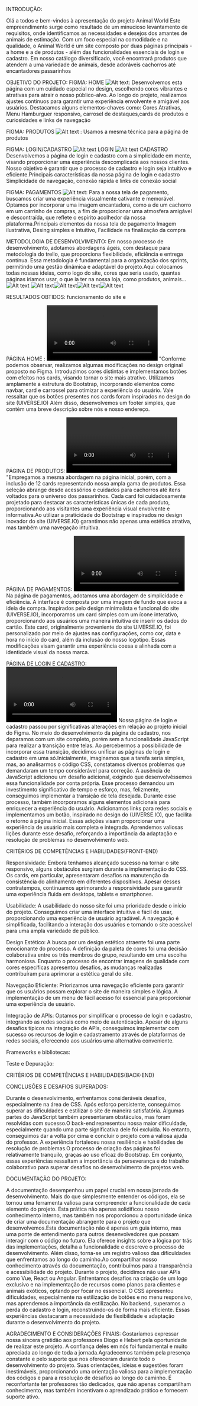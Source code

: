 INTRODUÇÃO:

Olá a todos e bem-vindos à apresentação do projeto Animal World Este empreendimento surge como resultado de um minucioso levantamento de requisitos, onde identificamos as necessidades e desejos dos amantes de animais de estimação. Com um foco especial na comodidade e na qualidade, o Animal World é um site composto por duas páginas principais - a home e a de produtos - além das funcionalidades essenciais de login e cadastro.
Em nosso catálogo diversificado, você encontrará produtos que atendem a uma variedade de animais, desde adoráveis cachorros até encantadores passarinhos


OBJETIVO DO PROJETO:
FIGMA: HOME
![Alt text](/READMEIMAGENS/image-2.png): Desenvolvemos esta página com um cuidado especial no design, escolhendo cores vibrantes e atrativas para atrair o nosso público-alvo. Ao longo do projeto, realizamos ajustes contínuos para garantir uma experiência envolvente e amigável aos usuários.
Destacamos alguns elementos-chaves como: Cores Atrativas, Menu Hamburguer responsivo, carrosel de destaques,cards de produtos e curiosidades e links de navegação

FIGMA: PRODUTOS
![Alt text](/READMEIMAGENS/image-3.png) : Usamos a mesma técnica para a página de produtos

FIGMA: LOGIN/CADASTRO
![Alt text](/READMEIMAGENS/image-4.png) LOGIN
![Alt text](/READMEIMAGENS/image-5.png) CADASTRO
 Desenvolvemos a página de login e cadastro com a simplicidade em mente, visando proporcionar uma experiência descomplicada aos nossos clientes. Nosso objetivo é garantir que o processo de cadastro e login seja intuitivo e eficiente.Principais características da nossa página de login e cadastro
 Simplicidade de navegação, conexão rápida e links de conexão social

FIGMA: PAGAMENTOS
![Alt text](/READMEIMAGENS/image-6.png): Para a nossa tela de pagamento, buscamos criar uma experiência visualmente cativante e memorável. Optamos por incorporar uma imagem encantadora, como a de um cachorro em um carrinho de compras, a fim de proporcionar uma atmosfera amigável e descontraída, que reflete o espírito acolhedor da nossa plataforma.Principais elementos da nossa tela de pagamento
Imagem ilustrativa, Desing simples e Intuitivo, Facilidade na finalização da compra


METODOLOGIA DE DESENVOLVIMENTO:  Em nosso processo de desenvolvimento, adotamos abordagens ágeis, com destaque para metodologia do trello, que proporciona flexibilidade, eficiência e entrega contínua. Essa metodologia é fundamental para a organização dos sprints, permitindo uma gestão dinâmica e adaptável do projeto.Aqui colocamos todas nossas ideias, como logo do site, cores que seria usado, quantas páginas iriamos usar, o que ia ter na nossa loja, como produtos, animais...![Alt text](/READMEIMAGENS/image.png) ![Alt text](/READMEIMAGENS/image-1.png)![Alt text](/READMEIMAGENS/image-7.png)![Alt text](/READMEIMAGENS/image-8.png)![Alt text](/READMEIMAGENS/image-9.png)


RESULTADOS OBTIDOS: 
funcionamento do site e 

PÁGINA HOME :
<video src="giphy.mp4" controls title="Title"></video>
"Conforme podemos observar, realizamos algumas modificações no design original proposto no Figma. Introduzimos cores distintas e implementamos botões com efeitos nos cards, visando tornar o site mais atrativo. Utilizamos amplamente a estrutura do Bootstrap, incorporando elementos como navbar, card e carrossel para otimizar a experiência do usuário. Vale ressaltar que os botões presentes nos cards foram inspirados no design do site (UIVERSE.IO) Além disso, desenvolvemos um footer simples, que contém uma breve descrição sobre nós e nosso endereço.

PÁGINA DE PRODUTOS:
<video src="giphy1.mp4" controls title="Title"></video>
"Empregamos a mesma abordagem na página inicial, porém, com a inclusão de 12 cards representando nossa ampla gama de produtos. Essa seleção abrange desde acessórios e cuidados para cachorros até itens voltados para o universo dos passarinhos. Cada card foi cuidadosamente projetado para destacar as características únicas de cada produto, proporcionando aos visitantes uma experiência visual envolvente e informativa.Ao utilizar a praticidade do Bootstrap e inspirados no design inovador do site (UIVERSE.IO) garantimos não apenas uma estética atrativa, mas também uma navegação intuitiva.

PÁGINA DE PAGAMENTOS:
<video src="giphy2.mp4" controls title="Title"></video>
Na página de pagamentos, adotamos uma abordagem de simplicidade e eficiência. A interface é composta por uma imagem de fundo que evoca a ideia de compra. Inspirados pelo design minimalista e funcional do site (UIVERSE.IO), incorporamos um card simples com um ícone interativo, proporcionando aos usuários uma maneira intuitiva de inserir os dados do cartão. Este card, originalmente proveniente do site UIVERSE.IO, foi personalizado por meio de ajustes nas configurações, como cor, data e hora no início do card, além da inclusão do nosso logotipo. Essas modificações visam garantir uma experiência coesa e alinhada com a identidade visual da nossa marca.

PÁGINA DE LOGIN E CADASTRO:
<video src="giphy3.mp4" controls title="Title"></video>
Nossa página de login e cadastro passou por significativas alterações em relação ao projeto inicial do Figma. No meio do desenvolvimento da página de cadastro, nos deparamos com um site completo, porém sem a funcionalidade JavaScript para realizar a transição entre telas. Ao percebermos a possibilidade de incorporar essa transição, decidimos unificar as páginas de login e cadastro em uma só.Inicialmente, imaginamos que a tarefa seria simples, mas, ao analisarmos o código CSS, constatamos diversos problemas que demandaram um tempo considerável para correção. A ausência de JavaScript adicionou um desafio adicional, exigindo que desenvolvêssemos essa funcionalidade por conta própria. Esse processo demandou um investimento significativo de tempo e esforço, mas, felizmente, conseguimos implementar a transição de tela desejada.
Durante esse processo, também incorporamos alguns elementos adicionais para enriquecer a experiência do usuário. Adicionamos links para redes sociais e implementamos um botão, inspirado no design do (UIVERSE.IO), que facilita o retorno à página inicial. Essas adições visam proporcionar uma experiência de usuário mais completa e integrada.
Aprendemos valiosas lições durante esse desafio, reforçando a importância da adaptação e resolução de problemas no desenvolvimento web.

CRITÉRIOS DE COMPETÊNCIAS E HABILIDADES(FRONT-END)

Responsividade:
Embora tenhamos alcançado sucesso na tornar o site responsivo, alguns obstáculos surgiram durante a implementação do CSS. Os cards, em particular, apresentaram desafios na manutenção da consistência do alinhamento em diferentes dispositivos. Apesar desses contratempos, continuamos aprimorando a responsividade para garantir uma experiência fluida em desktops, tablets e smartphones.

Usabilidade:
A usabilidade do nosso site foi uma prioridade desde o início do projeto. Conseguimos criar uma interface intuitiva e fácil de usar, proporcionando uma experiência de usuário agradável. A navegação é simplificada, facilitando a interação dos usuários e tornando o site acessível para uma ampla variedade de público.

Design Estético:
A busca por um design estético atraente foi uma parte emocionante do processo. A definição da paleta de cores foi uma decisão colaborativa entre os três membros do grupo, resultando em uma escolha harmoniosa. Enquanto o processo de encontrar imagens de qualidade com cores específicas apresentou desafios, as mudanças realizadas contribuíram para aprimorar a estética geral do site.

Navegação Eficiente:
Priorizamos uma navegação eficiente para garantir que os usuários possam explorar o site de maneira simples e lógica. A implementação de um menu de fácil acesso foi essencial para proporcionar uma experiência de usuário.

Integração de APIs:
Optamos por simplificar o processo de login e cadastro, integrando as redes sociais como meio de autenticação. Apesar de alguns desafios típicos na integração de APIs, conseguimos implementar com sucesso os recursos de login e cadastramento através de plataformas de redes sociais, oferecendo aos usuários uma alternativa conveniente.

Frameworks e bibliotecas:

Teste e Depuração: 

CRITÉRIOS DE COMPETÊNCIAS E HABILIDADES(BACK-END)



CONCLUSÕES E DESAFIOS SUPERADOS:

Durante o desenvolvimento, enfrentamos consideráveis desafios, especialmente na área de CSS. Após esforço persistente, conseguimos superar as dificuldades e estilizar o site de maneira satisfatória. Algumas partes do JavaScript também apresentaram obstáculos, mas foram resolvidas com sucesso.O back-end representou nossa maior dificuldade, especialmente quando uma parte significativa dele foi excluída. No entanto, conseguimos dar a volta por cima e concluir o projeto com a valiosa ajuda do professor. A experiência fortaleceu nossa resiliência e habilidades de resolução de problemas.O processo de criação das páginas foi relativamente tranquilo, graças ao uso eficaz do Bootstrap. Em conjunto, essas experiências ressaltam a importância da perseverança e do trabalho colaborativo para superar desafios no desenvolvimento de projetos web.

DOCUMENTAÇÃO DO PROJETO:

A documentação desempenhou um papel crucial em nossa jornada de desenvolvimento. Mais do que simplesmente entender os códigos, ela se tornou uma ferramenta valiosa para compreender a funcionalidade de cada elemento do projeto. Esta prática não apenas solidificou nosso conhecimento interno, mas também nos proporcionou a oportunidade única de criar uma documentação abrangente para o projeto que desenvolvemos.Esta documentação não é apenas um guia interno, mas uma ponte de entendimento para outros desenvolvedores que possam interagir com o código no futuro. Ela oferece insights sobre a lógica por trás das implementações, detalha a funcionalidade e descreve o processo de desenvolvimento. Além disso, torna-se um registro valioso das dificuldades que enfrentamos ao longo do caminho.Ao compartilhar nosso conhecimento através da documentação, contribuímos para a transparência e acessibilidade do projeto.
Durante o projeto, decidimos não usar APIs como Vue, React ou Angular. Enfrentamos desafios na criação de um logo exclusivo e na implementação de recursos como planos para clientes e animais exóticos, optando por focar no essencial. O CSS apresentou dificuldades, especialmente na estilização de botões e no menu responsivo, mas aprendemos a importância da estilização. No backend, superamos a perda do cadastro e login, reconstruindo-os de forma mais eficiente. Essas experiências destacaram a necessidade de flexibilidade e adaptação durante o desenvolvimento do projeto.

AGRADECIMENTO E CONSIDERAÇÕES FINAIS:
Gostaríamos expressar nossa sincera gratidão aos professores Diogo e Hebert pela oportunidade de realizar este projeto. A confiança deles em nós foi fundamental e muito apreciada ao longo de toda a jornada.Agradecemos também pela presença constante e pelo suporte que nos ofereceram durante todo o desenvolvimento do projeto. Suas orientações, ideias e sugestões foram inestimáveis, proporcionando uma orientação valiosa para a implementação dos códigos e para a resolução de desafios ao longo do caminho.
É reconfortante ter professores tão dedicados, que não apenas compartilham conhecimento, mas também incentivam o aprendizado prático e fornecem suporte ativo. 
